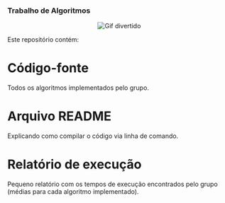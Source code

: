 ### Trabalho de Algoritmos

<p align="center">
  <img src="https://media4.giphy.com/media/v1.Y2lkPTc5MGI3NjExanY2eXFjZm1ldWgzNGRzODN0dDI5aXpzNm9tYTR4bG1iZGcxOGg1OSZlcD12MV9pbnRlcm5hbF9naWZfYnlfaWQmY3Q9Zw/u1WhXLjwgcXpHJBMRM/giphy.gif" alt="Gif divertido">
</p>

Este repositório contém:

# Código-fonte
Todos os algoritmos implementados pelo grupo.

# Arquivo README
Explicando como compilar o código via linha de comando.

# Relatório de execução
Pequeno relatório com os tempos de execução encontrados pelo grupo (médias para cada algoritmo implementado).
